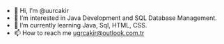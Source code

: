 - 👋 Hi, I’m @uurcakir
- 👀 I’m interested in Java Development and SQL Database Management.
- 🌱 I’m currently learning Java, Sql, HTML, CSS.
- 📫 How to reach me ugrcakir@outlook.com.tr

<!---
uurcakir/uurcakir is a ✨ special ✨ repository because its `README.md` (this file) appears on your GitHub profile.
You can click the Preview link to take a look at your changes.
--->
